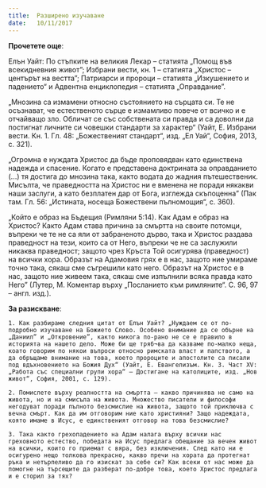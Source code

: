 ```yaml
---
title:  Разширено изучаване
date:   10/11/2017
---
```


**Прочетете още**:

Елън Уайт: По стъпките на великия Лекар – статията „Помощ във всекидневния живот”; Избрани вести, кн. 1 – статията „Христос – центърът на вестта”; Патриарси и пророци – статията „Изкушението и падението“ и Адвентна енциклопедия – статията „Оправдание”.

„Мнозина са измамени относно състоянието на сърцата си. Те не осъзнават, че естественото сърце е измамливо повече от всичко и е отчайващо зло. Обличат се със собствената си правда и са доволни да постигнат личните си човешки стандарти за характер“ (Уайт, Е. Избрани вести. Кн. 1. Гл. 48: „Божественият стандарт“, изд. „Ел Уай“, София, 2013, с. 321).

„Огромна е нуждата Христос да бъде проповядван като единствена надежда и спасение. Когато е представена доктрината за оправданието (...) тя достига до мнозина така, както водата до жадния пътешественик. Мисълта, че праведността на Христос ни е вменена не поради някакви наши заслуги, а като безплатен дар от Бога, изглежда скъпоценна” (Пак там. Гл. 56: „Истината, носеща Божествени пълномощия“, с. 360).

„Който е образ на Бъдещия (Римляни 5:14). Как Адам е образ на Христос? Както Адам става причина за смъртта на своите потомци, въпреки че те не са яли от забраненото дърво, така и Христос раздава праведност на тези, които са от Него, въпреки че не са заслужили никаква праведност; защото чрез Кръста Той осигурява (праведност) на всички хора. Образът на Адамовия грях е в нас, защото ние умираме точно така, сякаш сме съгрешили като него. Образът на Христос е в нас, защото ние живеем така, сякаш сме изпълнили всяка правда като Него” (Лутер, М. Коментар върху „Посланието към римляните“. С. 96, 97 – англ. изд.).

**За разискване**:

`1. Как разбираме следния цитат от Елън Уайт? „Нуждаем се от по-подробно изучаване на Божието Слово. Особено внимание да се обърне на „Даниил” и „Откровение”, както никога по-рано не се е правило в историята на нашето дело. Може би ще тряб¬ва да казваме по-малко неща, коато говорим по някои въпроси относно римската власт и папството, а да обръщаме внимание на това, което пророците и апостолите са писали под вдъхновението на Божия Дух“ (Уайт, Е. Евангелизъм. Кн. 3. Част XV: „Работа със специални групи хора“ – Достигане на католиците, изд. „Нов живот“, София, 2001, с. 129).`

`2. Помислете върху реалността на смъртта – какво причинява не само на живота, но и на смисъла на живота. Множество писатели и философи негодуват поради пълното безсмислие на живота, защото той приключва с вечна смърт. Как да им отговорим ние като християни? Защо надеждата, която имаме в Исус, е единственият отговор на това безсмислие?`

`3. Така както грехопадението на Адам налага върху всички нас греховното естество, победата на Исус предлага обещание за вечен живот на всички, които го приемат с вяра, без изключения. След като ни е осигурено нещо толкова прекрасно, какво пречи на хората да протегнат ръка и нетърпеливо да го изискат за себе си? Как всеки от нас може да помогне на търсещите да разберат по-добре това, което Христос предлага и е сторил за тях?`